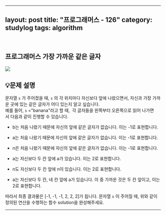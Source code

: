 ﻿
---
layout: post
title: "프로그래머스 - 126"
category: studylog
tags: algorithm
---

<br>

## 프로그래머스 가장 가까운 같은 글자


![](https://velog.velcdn.com/images/dlsdud9098/post/e1464da6-734f-4172-a5d3-8df73b71a328/image.png)
## 💡문제 설명
문자열 ```s```
가 주어졌을 때, ```s```
의 각 위치마다 자신보다 앞에 나왔으면서, 자신과 가장 가까운 곳에 있는 같은 글자가 어디 있는지 알고 싶습니다.<br/>예를 들어, ```s```
="banana"라고 할 때,  각 글자들을 왼쪽부터 오른쪽으로 읽어 나가면서 다음과 같이 진행할 수 있습니다.


* b는 처음 나왔기 때문에 자신의 앞에 같은 글자가 없습니다. 이는 -1로 표현합니다.




* a는 처음 나왔기 때문에 자신의 앞에 같은 글자가 없습니다. 이는 -1로 표현합니다.




* n은 처음 나왔기 때문에 자신의 앞에 같은 글자가 없습니다. 이는 -1로 표현합니다.




* a는 자신보다 두 칸 앞에 a가 있습니다. 이는 2로 표현합니다.




* n도 자신보다 두 칸 앞에 n이 있습니다. 이는 2로 표현합니다.




* a는 자신보다 두 칸, 네 칸 앞에 a가 있습니다. 이 중 가까운 것은 두 칸 앞이고, 이는 2로 표현합니다.


따라서 최종 결과물은 [-1, -1, -1, 2, 2, 2]가 됩니다.
문자열 ```s```
이 주어질 때, 위와 같이 정의된 연산을 수행하는 함수 solution을 완성해주세요.


---




